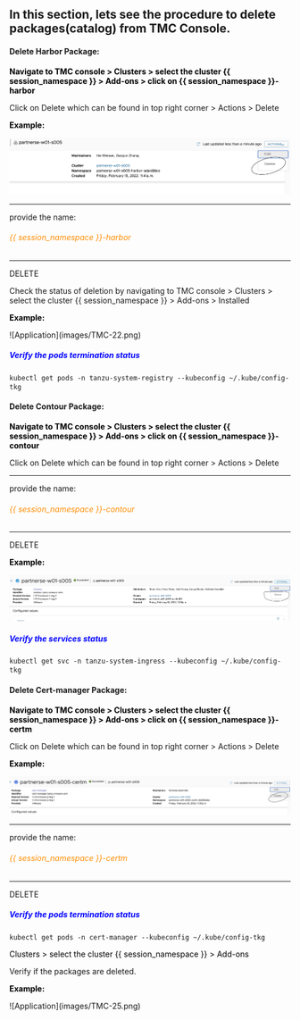 ## In this section, lets see the procedure to delete packages(catalog) from TMC Console. 

#### Delete Harbor Package:

<style>
H5{color:Blue !important;}
H6{color:DarkOrange !important;}
</style>

<p style="color:black"><strong>Navigate to TMC console > Clusters > select the cluster {{ session_namespace }} > Add-ons > click on {{ session_namespace }}-harbor</strong></p>

Click on Delete which can be found in top right corner > Actions > Delete

<p style="color:black"><strong>Example:</strong></p>

![Application](images/TMC-30.png)

-----------------

provide the name:

###### {{ session_namespace }}-harbor

-----------------

DELETE

Check the status of deletion by navigating to TMC console > Clusters > select the cluster  {{ session_namespace }} > Add-ons > Installed

<p style="color:black"><strong>Example:</strong></p>
![Application](images/TMC-22.png)

##### Verify the pods termination status

```execute
kubectl get pods -n tanzu-system-registry --kubeconfig ~/.kube/config-tkg
```

#### Delete Contour Package:

<p style="color:black"><strong>Navigate to TMC console > Clusters > select the cluster  {{ session_namespace }} > Add-ons > click on {{ session_namespace }}-contour</strong></p>

Click on Delete which can be found in top right corner > Actions > Delete

-----------------

provide the name:

###### {{ session_namespace }}-contour

-----------------

DELETE

<p style="color:black"><strong>Example:</strong></p>

![Application](images/TMC-24.png)

##### Verify the services status

```execute
kubectl get svc -n tanzu-system-ingress --kubeconfig ~/.kube/config-tkg
```

#### Delete Cert-manager Package:

<p style="color:black"><strong>Navigate to TMC console > Clusters > select the cluster  {{ session_namespace }} > Add-ons > click on {{ session_namespace }}-certm</strong></p>

Click on Delete which can be found in top right corner > Actions > Delete

<p style="color:black"><strong>Example:</strong></p>

![Application](images/TMC-23.png)

-----------------

provide the name:

###### {{ session_namespace }}-certm

-----------------

DELETE

##### Verify the pods termination status

```execute
kubectl get pods -n cert-manager --kubeconfig ~/.kube/config-tkg
```

<p style="color:black"><Navigate to TMC console > Clusters > select the cluster  {{ session_namespace }} > Add-ons </strong></p>

Verify if the packages are deleted. 

<p style="color:black"><strong>Example:</strong></p>
![Application](images/TMC-25.png)

